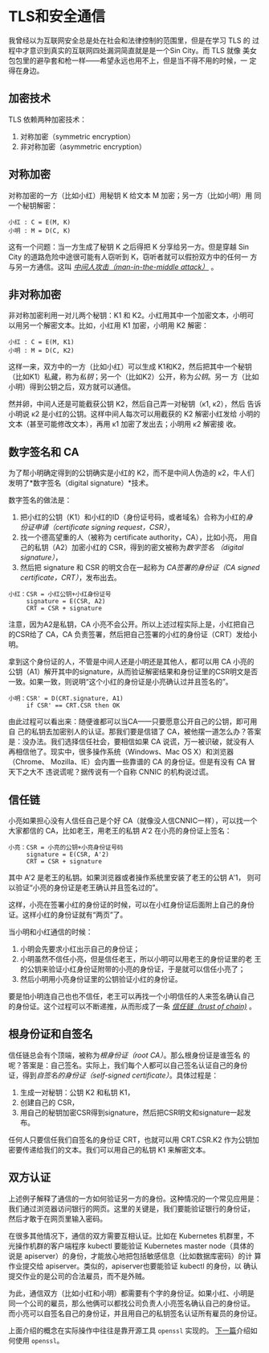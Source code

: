 # TLS和安全通信

我曾经以为互联网安全总是处在社会和法律控制的范围里，但是在学习 TLS 的
过程中才意识到真实的互联网四处漏洞简直就是是一个Sin City。而 TLS 就像
美女包包里的避孕套和枪一样——希望永远也用不上，但是当不得不用的时候，一
定得在身边。


## 加密技术

TLS 依赖两种加密技术：

1. 对称加密（symmetric encryption）
1. 非对称加密（asymmetric encryption）


## 对称加密

对称加密的一方（比如小红）用秘钥 K 给文本 M 加密；另一方（比如小明）用
同一个秘钥解密：

```
小红 : C = E(M, K)
小明 : M = D(C, K)
```

这有一个问题：当一方生成了秘钥 K 之后得把 K 分享给另一方。但是穿越 Sin
City 的道路危险中途很可能有人窃听到 K，窃听者就可以假扮双方中的任何一
方与另一方通信。这叫
*[中间人攻击（man-in-the-middle attack）](https://en.wikipedia.org/wiki/Man-in-the-middle_attack)*
。


## 非对称加密

非对称加密利用一对儿两个秘钥：K1 和 K2。小红用其中一个加密文本，小明可
以用另一个解密文本。比如，小红用 K1 加密，小明用 K2 解密：

```
小红 : C = E(M, K1)
小明 : M = D(C, K2)
```

这样一来，双方中的一方（比如小红）可以生成 K1和K2，然后把其中一个秘钥
（比如K1）私藏，称为*私钥*；另一个（比如K2）公开，称为*公钥*。另一
方（比如小明）得到公钥之后，双方就可以通信。

然并卵，中间人还是可能截获公钥 K2，然后自己弄一对秘钥（κ1, κ2），然后
告诉小明说 κ2 是小红的公钥。这样中间人每次可以用截获的 K2 解密小红发给
小明的文本（甚至可能修改文本），再用 κ1 加密了发出去；小明用 κ2 解密接
收。


## 数字签名和 CA

为了帮小明确定得到的公钥确实是小红的 K2，而不是中间人伪造的 κ2，牛人们
发明了*数字签名（digital signature）*技术。

数字签名的做法是：

1. 把小红的公钥（K1）和小红的ID（身份证号码，或者域名）合称为小红的*身
   份证申请（certificate signing request，CSR）*，
1. 找一个德高望重的人（被称为 certificate authority，CA），比如小亮，
   用自己的私钥（A2）加密小红的 CSR，得到的密文被称为*数字签名
   （digital signature）*，
1. 然后把 signature 和 CSR 的明文合在一起称为 *CA签署的身份证（CA
   signed certificate，CRT）*，发布出去。

```
小红：CSR = 小红公钥+小红身份证号
     signature = E(CSR, A2)
     CRT = CSR + signature
```

注意，因为A2是私钥，CA 小亮不会公开。所以上述过程实际上是，小红把自己
的CSR给了 CA，CA 负责签署，然后把自己签署的小红的身份证（CRT）发给小明。

拿到这个身份证的人，不管是中间人还是小明还是其他人，都可以用 CA 小亮的
公钥（A1）解开其中的signature，从而验证解密结果和身份证里的CSR明文是否
一致。如果一致，则说明“这个小红的身份证是小亮确认过并且签名的”。

```
小明：CSR' = D(CRT.signature, A1)
     if CSR' == CRT.CSR then OK
```

由此过程可以看出来：随便谁都可以当CA——只要愿意公开自己的公钥，即可用自
己的私钥去加密别人的认证。那我们要是信错了 CA，被他摆一道怎么办？答案
是：没办法。我们选择信任社会，要相信如果 CA 说谎，万一被识破，就没有人
再相信他了。现实中，很多操作系统（Windows、Mac OS X）和浏览器（Chrome、
Mozilla、IE）会内置一些靠谱的 CA 的身份证。但是有没有 CA 冒天下之大不
违说谎呢？据传说有一个自称 CNNIC 的机构说过谎。

## 信任链

小亮如果担心没有人信任自己是个好 CA（就像没人信CNNIC一样），可以找一个
大家都信的 CA，比如老王，用老王的私钥 A'2 在小亮的身份证上签名：

```
小亮：CSR = 小亮的公钥+小亮身份证号码
     signature = E(CSR, A'2)
     CRT = CSR + signature
```

其中 A'2 是老王的私钥。如果浏览器或者操作系统里安装了老王的公钥 A'1，
则可以验证“小亮的身份证是老王确认并且签名过的”。

这样，小亮在签署小红的身份证的时候，可以在小红身份证后面附上自己的身份
证。这样小红的身份证就有“两页”了。

当小明和小红通信的时候：

1. 小明会先要求小红出示自己的身份证；
1. 小明虽然不信任小亮，但是信任老王，所以小明可以用老王的身份证里的老
   王的公钥来验证小红身份证附带的小亮的身份证，于是就可以信任小亮了；
1. 然后小明用小亮身份证里的公钥验证小红的身份证。

要是怕小明连自己也也不信任，老王可以再找一个小明信任的人来签名确认自己
的身份证。这个过程可以不断递推，从而形成了一条
[*信任链（trust of chain)*](https://en.wikipedia.org/wiki/Chain_of_trust)
。

## 根身份证和自签名

信任链总会有个顶端，被称为*根身份证（root CA）*。那么根身份证是谁签名
的呢？答案是：自己签名。实际上，我们每个人都可以自己签名认证自己的身份
证，得到*自签名的身份证（self-signed certificate）*。具体过程是：

1. 生成一对秘钥：公钥 K2 和私钥 K1，
2. 创建自己的 CSR，
3. 用自己的秘钥加密CSR得到signature，然后把CSR明文和signature一起发布。

任何人只要信任我们自签名的身份证 CRT，也就可以用 CRT.CSR.K2 作为公钥加
密要传递给我们的文本。我们可以用自己的私钥 K1 来解密文本。

## 双方认证

上述例子解释了通信的一方如何验证另一方的身份。这种情况的一个常见应用是：
我们通过浏览器访问银行的网页。这里的关键是，我们要能验证银行的身份证，
然后才敢于在网页里输入密码。

在很多其他情况下，通信的双方需要互相认证。比如在 Kubernetes 机群里，不
光操作机群的客户端程序 kubectl 要能验证 Kubernetes master node（具体的
说是 apiserver）的身份，才能放心地把包括敏感信息（比如数据库密码）的计
算作业提交给 apiserver。类似的，apiserver也要能验证 kubectl 的身份，以
确认提交作业的是公司的合法雇员，而不是外贼。

为此，通信双方（比如小红和小明）都需要有个字的身份证。如果小红、小明是
同一个公司的雇员，那么他俩可以都找公司负责人小亮签名确认自己的身份证。
而小亮可以自签名自己的身份证，并且用自己的私钥签名认证所有雇员的身份证。

上面介绍的概念在实际操作中往往是靠开源工具 `openssl` 实现的。
[下一篇](./openssl.md)介绍如何使用 `openssl`。

